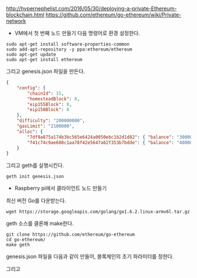 http://hypernephelist.com/2016/05/30/deploying-a-private-Ethereum-blockchain.html
https://github.com/ethereum/go-ethereum/wiki/Private-network
* VM에서 첫 번째 노드 만들기
다음 명령어로 환경 설정한다.
```
sudo apt-get install software-properties-common
sudo add-apt-repository -y ppa:ethereum/ethereum
sudo apt-get update
sudo apt-get install ethereum
```

그리고 genesis.json 파일을 만든다.

```json
{
    "config": {
        "chainId": 15,
        "homesteadBlock": 0,
        "eip155Block": 0,
        "eip158Block": 0
    },
    "difficulty": "200000000",
    "gasLimit": "2100000",
    "alloc": {
        "7df9a875a174b3bc565e6424a0050ebc1b2d1d82": { "balance": "300000" },
        "f41c74c9ae680c1aa78f42e5647a62f353b7bdde": { "balance": "400000" }
    }
}
```

그리고 geth를 실행시킨다.
```
geth init genesis.json
```
* Raspberry pi에서 클라이언트 노드 만들기

최신 버전 Go를 다운받는다.

```
wget https://storage.googleapis.com/golang/go1.6.2.linux-armv6l.tar.gz
```

geth 소스를 클론해 make한다.

```
git clone https://github.com/ethereum/go-ethereum
cd go-ethereum/
make geth
```

genesis.json 파일을 다음과 같이 만들어, 블록체인의 초기 파라미터를 정한다.


그리고 